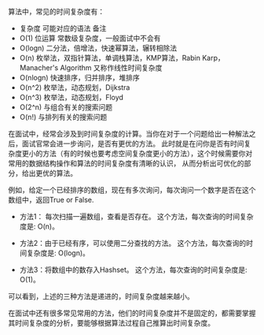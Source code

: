 算法中，常见的时间复杂度有：

- 复杂度	可能对应的语法	备注
- O(1)	位运算	常数级复杂度，一般面试中不会有
- O(logn)	二分法，倍增法，快速幂算法，辗转相除法	
- O(n)	枚举法，双指针算法，单调栈算法，KMP算法，Rabin Karp，Manacher's Algorithm	又称作线性时间复杂度
- O(nlogn)	快速排序，归并排序，堆排序	
- O(n^2)	枚举法，动态规划，Dijkstra	
- O(n^3)	枚举法，动态规划，Floyd	
- O(2^n)	与组合有关的搜索问题	
- O(n!)	与排列有关的搜索问题	

在面试中，经常会涉及到时间复杂度的计算。当你在对于一个问题给出一种解法之后，面试官常会进一步询问，是否有更优的方法。
此时就是在问你是否有时间复杂度更小的方法（有的时候也要考虑空间复杂度更小的方法），这个时候需要你对常用的数据结构操作和算法的时间复杂度有清晰的认识，
从而分析出可优化的部分，给出更优的算法。

例如，给定一个已经排序的数组，现在有多次询问，每次询问一个数字是否在这个数组中，返回True or False.

- 方法1： 每次扫描一遍数组，查看是否存在。
这个方法，每次查询的时间复杂度是: O(n)。

- 方法2：由于已经有序，可以使用二分查找的方法。
这个方法，每次查询的时间复杂度是: O(logn)。

- 方法3：将数组中的数存入Hashset。
这个方法，每次查询的时间复杂度是: O(1)。

可以看到，上述的三种方法是递进的，时间复杂度越来越小。

在面试中还有很多常见常用的方法，他们的时间复杂度并不是固定的，都需要掌握其时间复杂度的分析，要能够根据算法过程自己推算出时间复杂度。
